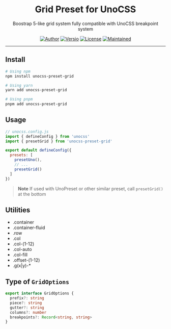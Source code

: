<h1 align="center">Grid Preset for UnoCSS</h1>
<p align="center">
  Boostrap 5-like grid system fully compatible with UnoCSS breakpoint system
</p>
<p align="center">
  <a href="https://statu.co"><img src="https://img.shields.io/badge/Author-Statu-black?style=for-the-badge" alt="Author"></a>
  <a href="https://www.npmjs.com/package/unocss-preset-grid"><img src="https://img.shields.io/npm/v/unocss-preset-grid?style=for-the-badge" alt="Versio"></a>
  <a href="https://github.com/StatuAgency/unocss-preset-grid/blob/dev/LICENSE"><img src="https://img.shields.io/github/license/StatuAgency/unocss-preset-grid?sanitize=true&style=for-the-badge" alt="License"></a>
  <a href="https://www.npmjs.com/package/unocss-preset-grid"><img src="https://img.shields.io/maintenance/yes/2023?style=for-the-badge" alt="Maintained"></a>
</p>

---

## Install
```sh
# Using npm
npm install unocss-preset-grid

# Using yarn
yarn add unocss-preset-grid

# Using pnpm
pnpm add unocss-preset-grid
```

## Usage

```js
// unocss.config.js
import { defineConfig } from 'unocss'
import { presetGrid } from 'unocss-preset-grid'

export default defineConfig({
  presets: [
    presetUno(),
    // ...
    presetGrid()
  ]
})
```

> **Note**
> If used with UnoPreset or other similar preset, call `presetGrid()` at the bottom

## Utilities

* .container
* .container-fluid
* .row
* .col
* .col-(1-12)
* .col-auto
* .col-fill
* .offset-(1-12)
* .g(x|y)-*

## Type of `GridOptions`

```ts
export interface GridOptions {
  prefix?: string
  piece?: string
  gutter?: string
  columns?: number
  breakpoints?: Record<string, string>
}
```
